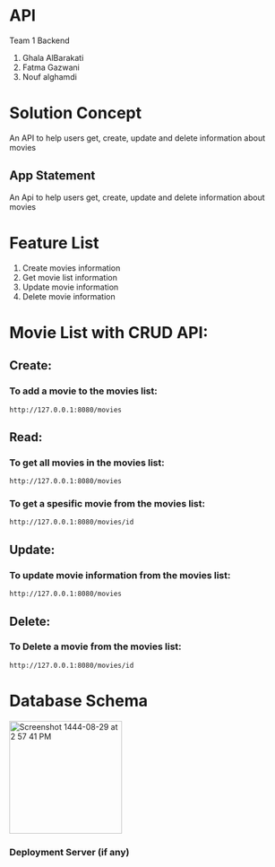 # API
Team 1 Backend
1. Ghala AlBarakati
2. Fatma Gazwani
3. Nouf alghamdi

# Solution Concept

An API to help users get, create, update and delete information about movies

## App Statement

An Api to help users get, create, update and delete information about movies

# Feature List

1. Create movies information
2. Get movie list information
2. Update movie information
4. Delete movie information


# Movie List with CRUD API:

## Create:
### To add a movie to the movies list:
    http://127.0.0.1:8080/movies


## Read:

### To get all movies in the movies list:
    http://127.0.0.1:8080/movies
 
 
### To get a spesific movie from the movies list:
    http://127.0.0.1:8080/movies/id
  
  
## Update:

### To update movie information from the movies list:
    http://127.0.0.1:8080/movies
   
  
## Delete:
    
 ###  To Delete a movie from the movies list:
    http://127.0.0.1:8080/movies/id

  


# Database Schema

<img width="201" alt="Screenshot 1444-08-29 at 2 57 41 PM" src="https://user-images.githubusercontent.com/115143290/226599834-175b24ab-62a2-4385-9eb0-b8b8ddbffd09.png">



### Deployment Server (if any)
